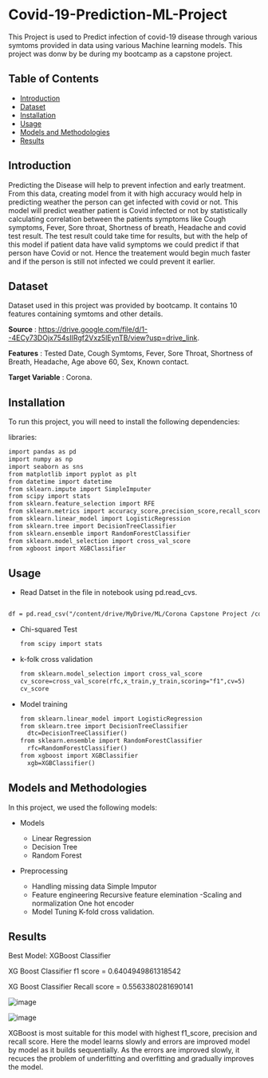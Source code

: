 # Covid-19-Prediction-ML-Project
This Project is used to Predict infection of covid-19 disease through various symtoms provided in data using various Machine learning models.
This project was donw by be during my bootcamp as a capstone project. 

## Table of Contents
- [Introduction](#introduction)
- [Dataset](#dataset)
- [Installation](#installation)
- [Usage](#usage)
- [Models and Methodologies](#models-and-methodologies)
- [Results](#results)

## Introduction

Predicting the Disease will help to prevent infection and early treatment. From this data, creating model from it with high accuracy would help in predicting weather the person can get infected with covid or not. This model will predict weather patient is Covid infected or not by statistically calculating correlation between the patients symptoms like Cough symptoms, Fever, Sore throat, Shortness of breath, Headache and covid test result. The test result could take time for results, but with the help of this model if patient data have valid symptoms we could predict if that person have Covid or not. Hence the treatement would begin much faster and if the person is still not infected we could prevent it earlier.

## Dataset

Dataset used in this project was provided by bootcamp. It contains 10 features containing symtoms and other details.

**Source** : https://drive.google.com/file/d/1--4ECy73DOjx754sIIRgf2Vxz5lEynTB/view?usp=drive_link.

**Features** : Tested Date, Cough Symtoms, Fever, Sore Throat, Shortness of Breath, Headache, Age above 60, Sex, Known contact.

**Target Variable** : Corona.

## Installation

To run this project, you will need to install the following dependencies:

libraries: 
```bash
import pandas as pd
import numpy as np
import seaborn as sns
from matplotlib import pyplot as plt
from datetime import datetime
from sklearn.impute import SimpleImputer
from scipy import stats
from sklearn.feature_selection import RFE
from sklearn.metrics import accuracy_score,precision_score,recall_score,f1_score
from sklearn.linear_model import LogisticRegression
from sklearn.tree import DecisionTreeClassifier
from sklearn.ensemble import RandomForestClassifier
from sklearn.model_selection import cross_val_score
from xgboost import XGBClassifier

```

## Usage
- Read Datset in the file in notebook using pd.read_cvs.

```markdown

df = pd.read_csv("/content/drive/MyDrive/ML/Corona Capstone Project /corona_tested_006.csv")
```

- Chi-squared Test
  ```markdown
  from scipy import stats
  ```
- k-folk cross validation
    ```markdown
    from sklearn.model_selection import cross_val_score
    cv_score=cross_val_score(rfc,x_train,y_train,scoring="f1",cv=5)
    cv_score
    ```
- Model training
  ```markdown
  from sklearn.linear_model import LogisticRegression
  from sklearn.tree import DecisionTreeClassifier
    dtc=DecisionTreeClassifier()
  from sklearn.ensemble import RandomForestClassifier
    rfc=RandomForestClassifier()
  from xgboost import XGBClassifier
    xgb=XGBClassifier()
  ```
## Models and Methodologies

In this project, we used the following models:
- Models
  - Linear Regression
  - Decision Tree
  - Random Forest

- Preprocessing
  - Handling missing data
    Simple Imputor
  - Feature engineering
    Recursive feature elemination
  -Scaling and normalization
    One hot encoder
  - Model Tuning
    K-fold cross validation.

## Results
  Best Model: XGBoost Classifier
  
  XG Boost Classifier f1 score = 0.6404949861318542
  
  XG Boost Classifier Recall score = 0.5563380281690141
  
  ![image](https://github.com/user-attachments/assets/bde10cee-26ce-43f9-b682-f4ac951e46b2)
  
  ![image](https://github.com/user-attachments/assets/63586e00-6b45-4f59-98e1-f06824a23232)

  XGBoost is most suitable for this model with highest f1_score, precision and recall score. Here the model learns slowly and errors are improved model by model as it builds sequentially. As the errors are improved slowly, it recuces the problem of underfitting and overfitting and gradually improves the model.



